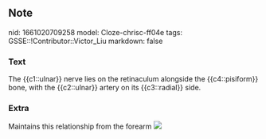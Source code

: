 ## Note
nid: 1661020709258
model: Cloze-chrisc-ff04e
tags: GSSE::!Contributor::Victor_Liu
markdown: false

### Text
The {{c1::ulnar}} nerve lies on the retinaculum alongside the {{c4::pisiform}} bone, with the {{c2::ulnar}} artery on its {{c3::radial}} side.

### Extra
Maintains this relationship from the forearm <img src= 
"paste-eb8c4382b3a0a7326015e4c421d644e3d12530f1.jpg">
